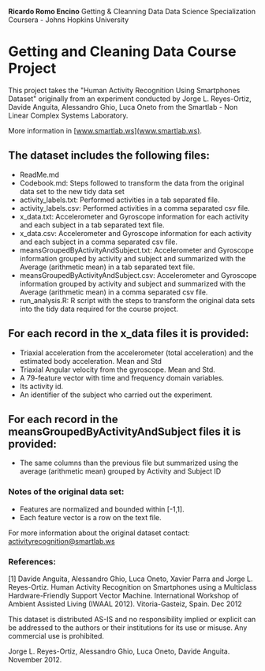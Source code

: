**Ricardo Romo Encino**
Getting & Cleanning Data
Data Science Specialization
Coursera - Johns Hopkins University

# Getting and Cleaning Data Course Project

This project takes the "Human Activity Recognition Using Smartphones Dataset" originally from an experiment conducted by Jorge L. Reyes-Ortiz, Davide Anguita, Alessandro Ghio, Luca Oneto from the Smartlab - Non Linear Complex Systems Laboratory.

More information in [www.smartlab.ws](www.smartlab.ws).

## The dataset includes the following files:

* ReadMe.md
* Codebook.md: Steps followed to transform the data from the original data set to the new tidy data set
* activity_labels.txt: Performed activities in a tab separated file.
* activity_labels.csv: Performed activities in a comma separated csv file.
* x_data.txt: Accelerometer and Gyroscope information for each activity and each subject in a tab separated text file.
* x_data.csv: Accelerometer and Gyroscope information for each activity and each subject in a comma separated csv file.
* meansGroupedByActivityAndSubject.txt: Accelerometer and Gyroscope information grouped by activity and subject and summarized with the Average (arithmetic mean) in a tab separated text file.
* meansGroupedByActivityAndSubject.csv: Accelerometer and Gyroscope information grouped by activity and subject and summarized with the Average (arithmetic mean) in a comma separated csv file.
* run_analysis.R: R script with the steps to transform the original data sets into the tidy data required for the course project.

## For each record in the x_data files it is provided:

* Triaxial acceleration from the accelerometer (total acceleration) and the estimated body acceleration. Mean and Std
* Triaxial Angular velocity from the gyroscope. Mean and Std.
* A 79-feature vector with time and frequency domain variables. 
* Its activity id. 
* An identifier of the subject who carried out the experiment.

## For each record in the meansGroupedByActivityAndSubject files it is provided:

* The same columns than the previous file but summarized using the average (arithmetic mean) grouped by Activity and Subject ID

### Notes of the original data set: 

* Features are normalized and bounded within [-1,1].
* Each feature vector is a row on the text file.

For more information about the original dataset contact: activityrecognition@smartlab.ws

### References:

[1] Davide Anguita, Alessandro Ghio, Luca Oneto, Xavier Parra and Jorge L. Reyes-Ortiz. Human Activity Recognition on Smartphones using a Multiclass Hardware-Friendly Support Vector Machine. International Workshop of Ambient Assisted Living (IWAAL 2012). Vitoria-Gasteiz, Spain. Dec 2012

This dataset is distributed AS-IS and no responsibility implied or explicit can be addressed to the authors or their institutions for its use or misuse. Any commercial use is prohibited.

Jorge L. Reyes-Ortiz, Alessandro Ghio, Luca Oneto, Davide Anguita. November 2012.
